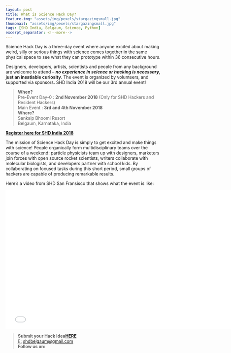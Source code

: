 ```yaml
---
layout: post
title: What is Science Hack Day?
feature-img: "assets/img/pexels/stargazingsmall.jpg"
thumbnail: "assets/img/pexels/stargazingsmall.jpg"
tags: [SHD India, Belgaum, Science, Python]
excerpt_separator: <!--more-->
---
```

Science Hack Day is a three-day event where anyone excited about making weird, silly or serious things with science comes together in the same physical space to see what they can prototype within 36 consecutive hours.

Designers, developers, artists, scientists and people from any background are welcome to attend – **<em>no experience in science or hacking is necessary</em>, just an insatiable curiosity**. The event is organized by volunteers, and supported via sponsors. SHD India 2018 will be our 3rd annual event! 

><strong>When?</strong>
><br>
>Pre-Event Day-0 : <strong>2nd November 2018</strong>  (Only for SHD Hackers and Resident Hackers)
><br>Main Event : <strong>3rd and 4th November 2018</strong>
><br><strong>Where?</strong>
><br>Sankalp Bhoomi Resort
><br>Belgaum, Karnataka, India

<a href="https://www.instamojo.com/shdindia/"><strong><strong>Register here for SHD India 2018</strong></strong></a>
       

The mission of Science Hack Day is simply to get excited and make things with science! People organically form multidisciplinary teams over the course of a weekend: particle physicists team up with designers, marketers join forces with open source rocket scientists, writers collaborate with molecular biologists, and developers partner with school kids. By collaborating on focused tasks during this short period, small groups of hackers are capable of producing remarkable results.

        
Here&#8217;s a video from SHD San Fransisco that shows what the event is like:
<p style="text-align: center"><span style="color: #000000"><iframe  id="_ytid_98414" width="750" height="450" src="//www.youtube.com/embed/Dzb_QCYxi3I?enablejsapi=1&autoplay=0&cc_load_policy=0&iv_load_policy=1&loop=0&modestbranding=0&rel=1&showinfo=1&playsinline=0&autohide=2&theme=dark&color=red&wmode=opaque&vq=&controls=2&" frameborder="0" class="__youtube_prefs__" allowfullscreen ></iframe></span></p>        
        
        
><b>Submit your Hack Idea</b><a href="https://goo.gl/BtPNwy"><strong>HERE</strong></a>
><br><abbr title="Email">E:</abbr> <a href="mailto:shdbelgaum@gmail.com">shdbelgaum@gmail.com</a>
><br>
><b>Follow us on:</b>
><br>
><a href="https://www.facebook.com/sciencehackin/"><i class="fa fa-facebook-official fa-x" aria-hidden="true"></i></a>
><a href="https://twitter.com/SHD_India"><i class="fa fa-twitter fa-x" aria-hidden="true"></i></a>
><a href="https://www.flickr.com/groups/3087939@N23/"><i class="fa fa-flickr fa-x" aria-hidden="true"></i></a>
